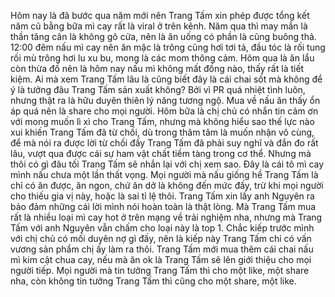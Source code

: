 Hôm nay là đã bước qua năm mới nên Trang Tấm xin phép được tổng kết năm cũ bằng bữa mì cay rất là viral ở trên kênh. Năm qua thì may mắn là thần tăng cân là không gõ cửa, nên là ăn uống có phần là cũng buông thả. 12:00 đêm nấu mì cay nên ăn mặc là trông cũng hơi tơi tả, đầu tóc là rối tung rối mù trông hơi lu xu bu, mong là các mom thông cảm. Hôm qua là ăn lẩu còn thừa đồ nên là hôm nay nấu mì không mất đồng nào, thấy rất là tiết kiệm. Ai mà xem Trang Tấm lâu là cũng biết đây là cái chai sốt mà không để ý là tưởng đâu Trang Tấm sản xuất không? Bởi vì PR quá nhiệt tình luôn, nhưng thật ra là hữu duyên thiên lý năng tương ngộ. Mua về nấu ăn thấy ổn áp quá nên là share cho mọi người. Hôm bữa là chị chủ có nhắn tin cảm ơn với mong muốn lì xì cho Trang Tấm, nhưng mà không hiểu sao thế lực nào xui khiến Trang Tấm đã từ chối, dù trong thâm tâm là muốn nhận vô cùng, để mà nói ra được lời từ chối đấy Trang Tấm đã phải suy nghĩ và đắn đo rất lâu, vượt qua được cái sự ham vật chất tiềm tàng trong cơ thể. Nhưng mà thôi có gì đâu tối Trang Tấm sẽ nhắn lại với chị xem sao. Đây là cái tô mì cay mình nấu chưa một lần thất vọng. Mọi người mà nấu giống hề Trang Tấm là chỉ có ăn được, ăn ngon, chứ ăn dở là không đến mức đấy, trừ khi mọi người cho thiếu gia vị này, hoặc là sai tỉ lệ thôi. Trang Tấm xin lấy anh Nguyên ra bảo đảm những cái lời mình nói hoàn toàn là thật lòng. Mà Trang Tấm mua rất là nhiều loại mì cay hot ở trên mạng về trải nghiệm nha, nhưng mà Trang Tấm với anh Nguyên vẫn chấm cho loại này là top 1. Chắc kiếp trước mình với chị chủ có mối duyên nợ gì đấy, nên là kiếp này Trang Tấm chỉ có vấn vương sản phẩm chị ấy làm ra thôi. Trang Tấm mới mua thêm cái chai nấu mì kim cật chua cay, nếu mà ăn ok là Trang Tấm sẽ lên giới thiệu cho mọi người tiếp. Mọi người mà tin tưởng Trang Tấm thì cho một like, một share nha, còn không tin tưởng Trang Tấm thì cũng cho một share, một like.